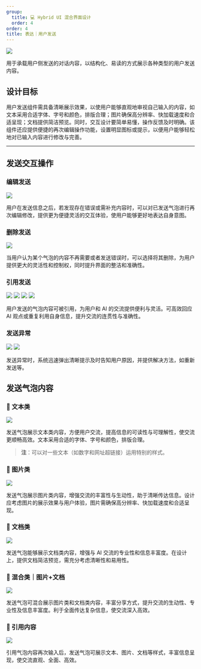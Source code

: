 ```yaml
---
group:
  title: 💻 Hybrid UI 混合界面设计
  order: 4
order: 4
title: 表达｜用户发送
---
```


![](https://mdn.alipayobjects.com/huamei_iwk9zp/afts/img/A*QtyDRKq5VQEAAAAAAAAAAAAADgCCAQ/fmt.webp)

用于承载用户侧发送的对话内容，以结构化、易读的方式展示各种类型的用户发送内容。

## 设计目标

用户发送组件需具备清晰展示效果，以使用户能够直观地审视自己输入的内容，如文本采用合适字体、字号和颜色，排版合理；图片确保高分辨率、快加载速度和合适呈现；文档提供简洁预览。同时，交互设计要简单易懂，操作反馈及时明确。该组件还应提供便捷的再次编辑操作功能，设置明显图标或提示，以便用户能够轻松地对已输入内容进行修改与完善。

---

## 发送交互操作

### 编辑发送

<ImagePreview>
<img class="preview-img no-padding" src="https://mdn.alipayobjects.com/huamei_iwk9zp/afts/img/A*-uiSQraZL-UAAAAAAAAAAAAADgCCAQ/fmt.webp">
</ImagePreview>

用户在发送信息之后，若发现存在错误或需补充内容时，可以对已发送气泡进行再次编辑修改，提供更为便捷灵活的交互体验，使用户能够更好地表达自身意图。

### 删除发送

<ImagePreview>
<img class="preview-img no-padding" src="https://mdn.alipayobjects.com/huamei_iwk9zp/afts/img/A*TJzIR6-vSCAAAAAAAAAAAAAADgCCAQ/fmt.webp">
</ImagePreview>

当用户认为某个气泡的内容不再需要或者发送错误时，可以选择将其删除，为用户提供更大的灵活性和控制权，同时提升界面的整洁和准确性。

### 引用发送

<ImagePreview>
<img class="preview-img no-padding" src="https://mdn.alipayobjects.com/huamei_iwk9zp/afts/img/A*4tI0SrL-Q6wAAAAAAAAAAAAADgCCAQ/fmt.webp">
</ImagePreview>

<ImagePreview>
<img class="preview-img no-padding" src="https://mdn.alipayobjects.com/huamei_iwk9zp/afts/img/A*eHWARJJ_xIoAAAAAAAAAAAAADgCCAQ/fmt.webp">
</ImagePreview>

<ImagePreview>
<img class="preview-img no-padding" src="https://mdn.alipayobjects.com/huamei_iwk9zp/afts/img/A*DVouQ6wbeHEAAAAAAAAAAAAADgCCAQ/fmt.webp">
</ImagePreview>

<ImagePreview>
<img class="preview-img no-padding" src="https://mdn.alipayobjects.com/huamei_iwk9zp/afts/img/A*5q0CRLZwLv4AAAAAAAAAAAAADgCCAQ/fmt.webp">
</ImagePreview>

用户发送的气泡内容可被引用，为用户和 AI 的交流提供便利与灵活。可高效回应 AI 观点或重复利用自身信息，提升交流的连贯性与准确性。

### 发送异常

<ImagePreview>
<img class="preview-img no-padding" src="https://mdn.alipayobjects.com/huamei_iwk9zp/afts/img/A*iDMOSKj_2bUAAAAAAAAAAAAADgCCAQ/fmt.webp">
</ImagePreview>

<ImagePreview>
<img class="preview-img no-padding" src="https://mdn.alipayobjects.com/huamei_iwk9zp/afts/img/A*2aedT6-bNGQAAAAAAAAAAAAADgCCAQ/fmt.webp">
</ImagePreview>

发送异常时，系统迅速弹出清晰提示及时告知用户原因，并提供解决方法，如重新发送等。

## 发送气泡内容

### 💬 文本类

<ImagePreview>
<img class="preview-img no-padding" src="https://mdn.alipayobjects.com/huamei_iwk9zp/afts/img/A*Qqs7QbmhhRgAAAAAAAAAAAAADgCCAQ/fmt.webp">
</ImagePreview>

发送气泡展示文本类内容，方便用户交流，提高信息的可读性与可理解性，使交流更顺畅高效。文本采用合适的字体、字号和颜色，排版合理。

> **注**：可以对一些文本（如数字和网址超链接）运用特别的样式。

### 🎨 图片类

<ImagePreview>
<img class="preview-img no-padding" src="https://mdn.alipayobjects.com/huamei_iwk9zp/afts/img/A*iDpZSa5acrQAAAAAAAAAAAAADgCCAQ/fmt.webp">
</ImagePreview>

发送气泡展示图片类内容，增强交流的丰富性与生动性，助于清晰传达信息。设计应考虑图片的展示效果与用户体验，图片需确保高分辨率、快加载速度和合适呈现。

### 📃 文档类

<ImagePreview>
<img class="preview-img no-padding" src="https://mdn.alipayobjects.com/huamei_iwk9zp/afts/img/A*REJDR5uemYcAAAAAAAAAAAAADgCCAQ/fmt.webp">
</ImagePreview>

发送气泡能够展示文档类内容，增强与 AI 交流的专业性和信息丰富度。在设计上，提供文档简洁预览，需充分考虑清晰性和易用性。

### 🧩 混合类｜图片+文档

<ImagePreview>
<img class="preview-img no-padding" src="https://mdn.alipayobjects.com/huamei_iwk9zp/afts/img/A*QjFHTarVmYsAAAAAAAAAAAAADgCCAQ/fmt.webp">
</ImagePreview>

发送气泡可混合展示图片类和文档类内容，丰富分享方式，提升交流的生动性、专业性及信息丰富度。利于全面传达复杂信息，使交流深入高效。

### 🙌 引用内容

<ImagePreview>
<img class="preview-img no-padding" src="https://mdn.alipayobjects.com/huamei_iwk9zp/afts/img/A*xCoAS5LeDSEAAAAAAAAAAAAADgCCAQ/fmt.webp">
</ImagePreview>

引用气泡内容再次输入后，发送气泡可展示文本、图片、文档等样式，丰富信息呈现，使交流直观、全面、高效。

<br/>
